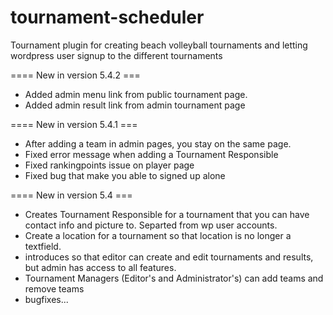 tournament-scheduler
====================

Tournament plugin for creating beach volleyball tournaments and letting wordpress user signup to the different tournaments


==== New in version 5.4.2 ===
 * Added admin menu link from public tournament page.
 * Added admin result link from admin tournament page


==== New in version 5.4.1 ===
 * After adding a team in admin pages, you stay on the same page.
 * Fixed error message when adding a Tournament Responsible
 * Fixed rankingpoints issue on player page
 * Fixed bug that make you able to signed up alone

==== New in version 5.4 ===

 * Creates Tournament Responsible for a tournament that you can have contact info and picture to. Separted from wp user accounts.
 * Create a location for a tournament so that location is no longer a textfield.
 * introduces so that editor can create and edit tournaments and results, but admin has access to all features.
 * Tournament Managers (Editor's and Administrator's) can add teams and remove teams
 * bugfixes...





